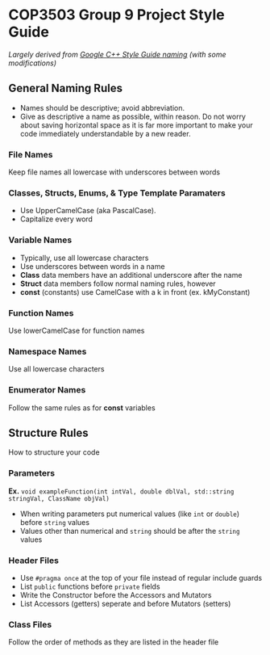 COP3503 Group 9 Project Style Guide
==========================================
_Largely derived from [Google C++ Style Guide naming](https://google.github.io/styleguide/cppguide.html#Naming) (with some modifications)_

## General Naming Rules

* Names should be descriptive; avoid abbreviation.
* Give as descriptive a name as possible, within reason. Do not worry about saving horizontal space as it is far more important to make your code immediately understandable by a new reader.

### File Names

Keep file names all lowercase with underscores between words

### Classes, Structs, Enums, & Type Template Paramaters

* Use UpperCamelCase (aka PascalCase).  
* Capitalize every word

### Variable Names

* Typically, use all lowercase characters
* Use underscores between words in a name
* **Class** data members have an additional underscore after the name
* **Struct** data members follow normal naming rules, however
* **const** (constants) use CamelCase with a k in front (ex. kMyConstant)

### Function Names

Use lowerCamelCase for function names

### Namespace Names

Use all lowercase characters

### Enumerator Names

Follow the same rules as for **const** variables


## Structure Rules
How to structure your code

### Parameters
 **Ex.** `void exampleFunction(int intVal, double dblVal, std::string stringVal, ClassName objVal)`

* When writing parameters put numerical values (like `int` or `double`) before `string` values
* Values other than numerical and `string` should be after the `string` values

### Header Files

* Use `#pragma once` at the top of your file instead of regular include guards
* List `public` functions before `private` fields
* Write the Constructor before the Accessors and Mutators
* List Accessors (getters) seperate and before Mutators (setters)

### Class Files
 Follow the order of methods as they are listed in the header file
